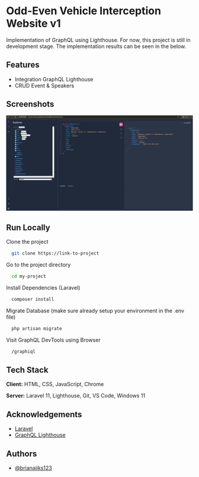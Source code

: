 
# Odd-Even Vehicle Interception Website v1
Implementation of GraphQL using Lighthouse. For now, this project is still in development stage. The implementation results can be seen in the below.


## Features

- Integration GraphQL Lighthouse
- CRUD Event & Speakers


## Screenshots

![App Screenshot](./documentation/Screenshot%202024-12-20%20015530.png)


## Run Locally

Clone the project

```bash
  git clone https://link-to-project
```

Go to the project directory

```bash
  cd my-project
```

Install Dependencies (Laravel)

```bash
  composer install
```

Migrate Database (make sure already setup your environment in the .env file)

```bash
  php artisan migrate
```

Visit GraphQL DevTools using Browser

```bash
  /graphiql
```


## Tech Stack

**Client:** HTML, CSS, JavaScript, Chrome

**Server:** Laravel 11, Lighthouse, Git, VS Code, Windows 11


## Acknowledgements

 - [Laravel](https://laravel.com/docs/11.x)
 - [GraphQL Lighthouse](https://lighthouse-php.com/6/getting-started/installation.html)
## Authors

- [@brianajiks123](https://www.github.com/brianajiks123)

